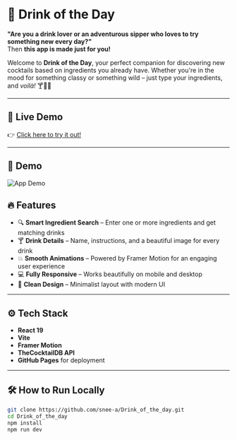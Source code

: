 # 🍹 Drink of the Day

**"Are you a drink lover or an adventurous sipper who loves to try something new every day?"**  
Then **this app is made just for you!**

Welcome to **Drink of the Day**, your perfect companion for discovering new cocktails based on ingredients you already have. Whether you're in the mood for something classy or something wild – just type your ingredients, and *voilà!* 🍸🍋✨

---

## 🚀 Live Demo

👉 [Click here to try it out!](https://snee-a.github.io/Drink_of_the_day/)

---

## 🧪 Demo

![App Demo](./demo.gif)

## 🔥 Features

- 🔍 **Smart Ingredient Search** – Enter one or more ingredients and get matching drinks
- 🍸 **Drink Details** – Name, instructions, and a beautiful image for every drink
- 💥 **Smooth Animations** – Powered by Framer Motion for an engaging user experience
- 💻 **Fully Responsive** – Works beautifully on mobile and desktop
- 🎨 **Clean Design** – Minimalist layout with modern UI

---

## ⚙️ Tech Stack

- **React 19**
- **Vite**
- **Framer Motion**
- **TheCocktailDB API**
- **GitHub Pages** for deployment

---

## 🛠️ How to Run Locally

```bash
git clone https://github.com/snee-a/Drink_of_the_day.git
cd Drink_of_the_day
npm install
npm run dev
